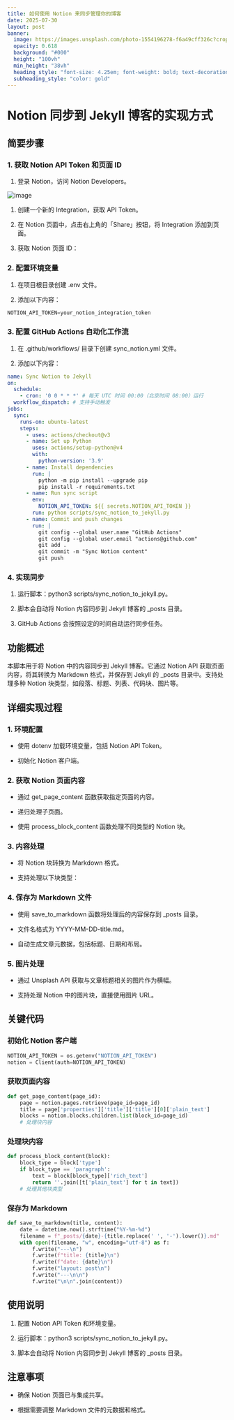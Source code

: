 ```yaml
---
title: 如何使用 Notion 来同步管理你的博客
date: 2025-07-30
layout: post
banner:
  image: https://images.unsplash.com/photo-1554196278-f6a49cff326c?crop=entropy&cs=tinysrgb&fit=max&fm=jpg&ixid=M3w2OTIwMzJ8MHwxfHJhbmRvbXx8fHx8fHx8fDE3NTM4Nzk4OTV8&ixlib=rb-4.1.0&q=80&w=1080
  opacity: 0.618
  background: "#000"
  height: "100vh"
  min_height: "38vh"
  heading_style: "font-size: 4.25em; font-weight: bold; text-decoration: underline"
  subheading_style: "color: gold"
---
```


# Notion 同步到 Jekyll 博客的实现方式

## 简要步骤

### 1. 获取 Notion API Token 和页面 ID

1. 登录 Notion，访问 Notion Developers。

![image](https://prod-files-secure.s3.us-west-2.amazonaws.com/a7a0cc5a-89b9-4cda-8686-1fba0ca52f40/d19c1afe-dea5-4312-9333-786b0ba83054/image.png?X-Amz-Algorithm=AWS4-HMAC-SHA256&X-Amz-Content-Sha256=UNSIGNED-PAYLOAD&X-Amz-Credential=ASIAZI2LB4664HXHZYUH%2F20250730%2Fus-west-2%2Fs3%2Faws4_request&X-Amz-Date=20250730T125134Z&X-Amz-Expires=3600&X-Amz-Security-Token=IQoJb3JpZ2luX2VjEJX%2F%2F%2F%2F%2F%2F%2F%2F%2F%2FwEaCXVzLXdlc3QtMiJHMEUCIQDlz52mcKkWKUGNiNv6GbvtmT2EU8PHpub5lEKfcgzeagIgQWmywP4DAI4%2FSuQppGlsDwP%2B6cWfh1ntGx4dqK3YQyEqiAQIvv%2F%2F%2F%2F%2F%2F%2F%2F%2F%2FARAAGgw2Mzc0MjMxODM4MDUiDO8w2rwe%2FttOxvHBfircAxJhgiCD08%2BknGcNlO4aVBGNOToqlPPq5RV5i1z%2BSFgPhad9XZoPfVJwc5L%2FaUzK0gDT0DpbIrnhxT%2BeI8yKK%2FbL6zCANmqeExCrwjo1qjFIZui2IR5ZMZqbFPg8SWml7r4%2BKyT9TC3RSrAxdzmewqiIHCrbdaOoFfNGiWfwBcvzDK626i41mq51GrqQ5cFFxGEOBurP1EJ0JuwTaj0HUwCR7bcjCQGMEXGWkh5ocVJkRSlmHdGpV4OjaVTRnzhu%2BqBCKvpzg5O8OX2J81I%2BEY8OyAOu0rB28A1Ds%2B9g8le02Z9c4Ps%2BW8XjqlNtP8da38YFFTeq9Veb%2BbHcr636UCJcoxIHA%2Fr2puNeS08%2BLVeFudiMLdhoM9MPyRL7wqfkzYI9%2Fh0qIfrI4i%2FewH2RfOY9md0Bx0hlRFIHeZNRgDme8wRvQuBTasmZlzXZlVDRx2bQm31GRFoYbD9HwxP4ohp1KMjhB%2BYdkyjhfsOL5ytct%2Bvxpjp1O8jgmOY7NyLJYrz6TYQEtWnCBGpvG5vJBVxVhO64hdBj3S7m2PhWsX2J1He3anMFEPSersvAJTatrw%2FZcbGcCDdBICXQ7gQppJ6EaYpNDgKDzROsozwR7uBHDwxEYOI0w%2Fk%2FqGSjMMKiqMQGOqUBO2wpja4TyiLYylJQtktGc%2BoovvW4xNSz2vfPvDpMSra0z5yEfrYXG2fOBANHKTLMOF0weFpagPcGIQO3zQTw%2FxX8%2Fc7WfBYnm6tulZUsLjsDtPLlQ%2BbXtDvaSdAexj2AgZXRMKXz0%2BBJaehYJXb1x7JfipoPiq79Mz%2B1jQaJBpNFfo0%2BKYwiG4BzgbVhPaziPlwpzsE7BYMQj9QHPpluSXCLhp7a&X-Amz-Signature=e44a1e87b7a853b16d0b4b0f6c2a1401fc32d89c4d91653507bc60a675c12a08&X-Amz-SignedHeaders=host&x-amz-checksum-mode=ENABLED&x-id=GetObject)

1. 创建一个新的 Integration，获取 API Token。

1. 在 Notion 页面中，点击右上角的「Share」按钮，将 Integration 添加到页面。

1. 获取 Notion 页面 ID：


### 2. 配置环境变量

1. 在项目根目录创建 .env 文件。

1. 添加以下内容：

```javascript
NOTION_API_TOKEN=your_notion_integration_token
```

### 3. 配置 GitHub Actions 自动化工作流

1. 在 .github/workflows/ 目录下创建 sync_notion.yml 文件。

1. 添加以下内容：

```yaml
name: Sync Notion to Jekyll
on:
  schedule:
    - cron: '0 0 * * *' # 每天 UTC 时间 00:00（北京时间 08:00）运行
  workflow_dispatch: # 支持手动触发
jobs:
  sync:
    runs-on: ubuntu-latest
    steps:
      - uses: actions/checkout@v3
      - name: Set up Python
        uses: actions/setup-python@v4
        with:
          python-version: '3.9'
      - name: Install dependencies
        run: |
          python -m pip install --upgrade pip
          pip install -r requirements.txt
      - name: Run sync script
        env:
          NOTION_API_TOKEN: ${{ secrets.NOTION_API_TOKEN }}
        run: python scripts/sync_notion_to_jekyll.py
      - name: Commit and push changes
        run: |
          git config --global user.name "GitHub Actions"
          git config --global user.email "actions@github.com"
          git add .
          git commit -m "Sync Notion content"
          git push
```

### 4. 实现同步

1. 运行脚本：python3 scripts/sync_notion_to_jekyll.py。

1. 脚本会自动将 Notion 内容同步到 Jekyll 博客的 _posts 目录。

1. GitHub Actions 会按照设定的时间自动运行同步任务。

## 功能概述

本脚本用于将 Notion 中的内容同步到 Jekyll 博客。它通过 Notion API 获取页面内容，将其转换为 Markdown 格式，并保存到 Jekyll 的 _posts 目录中。支持处理多种 Notion 块类型，如段落、标题、列表、代码块、图片等。

## 详细实现过程

### 1. 环境配置

- 使用 dotenv 加载环境变量，包括 Notion API Token。

- 初始化 Notion 客户端。

### 2. 获取 Notion 页面内容

- 通过 get_page_content 函数获取指定页面的内容。

- 递归处理子页面。

- 使用 process_block_content 函数处理不同类型的 Notion 块。

### 3. 内容处理

- 将 Notion 块转换为 Markdown 格式。

- 支持处理以下块类型：


### 4. 保存为 Markdown 文件

- 使用 save_to_markdown 函数将处理后的内容保存到 _posts 目录。

- 文件名格式为 YYYY-MM-DD-title.md。

- 自动生成文章元数据，包括标题、日期和布局。

### 5. 图片处理

- 通过 Unsplash API 获取与文章标题相关的图片作为横幅。

- 支持处理 Notion 中的图片块，直接使用图片 URL。

## 关键代码

### 初始化 Notion 客户端

```python
NOTION_API_TOKEN = os.getenv("NOTION_API_TOKEN")
notion = Client(auth=NOTION_API_TOKEN)
```

### 获取页面内容

```python
def get_page_content(page_id):
    page = notion.pages.retrieve(page_id=page_id)
    title = page['properties']['title']['title'][0]['plain_text']
    blocks = notion.blocks.children.list(block_id=page_id)
    # 处理块内容
```

### 处理块内容

```python
def process_block_content(block):
    block_type = block['type']
    if block_type == 'paragraph':
        text = block[block_type]['rich_text']
        return ''.join([t['plain_text'] for t in text])
    # 处理其他块类型
```

### 保存为 Markdown

```python
def save_to_markdown(title, content):
    date = datetime.now().strftime("%Y-%m-%d")
    filename = f"_posts/{date}-{title.replace(' ', '-').lower()}.md"
    with open(filename, "w", encoding="utf-8") as f:
        f.write("---\n")
        f.write(f"title: {title}\n")
        f.write(f"date: {date}\n")
        f.write("layout: post\n")
        f.write("---\n\n")
        f.write("\n\n".join(content))
```

## 使用说明

1. 配置 Notion API Token 和环境变量。

1. 运行脚本：python3 scripts/sync_notion_to_jekyll.py。

1. 脚本会自动将 Notion 内容同步到 Jekyll 博客的 _posts 目录。

## 注意事项

- 确保 Notion 页面已与集成共享。

- 根据需要调整 Markdown 文件的元数据和格式。